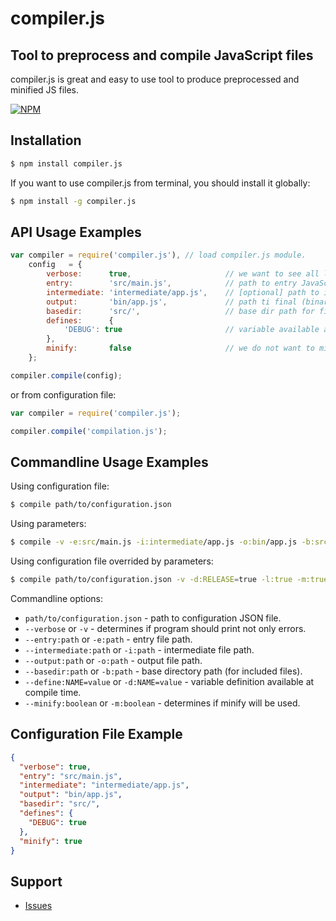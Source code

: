 # compiler.js

## Tool to preprocess and compile JavaScript files

compiler.js is great and easy to use tool to produce preprocessed and minified JS files.

[![NPM](https://nodei.co/npm/compiler.js.png?downloads=true&downloadRank=true&stars=true)](https://nodei.co/npm/compiler.js/)

## Installation

```bash
$ npm install compiler.js
```

If you want to use compiler.js from terminal, you should install it globally:

```bash
$ npm install -g compiler.js
```

## API Usage Examples

```javascript
var compiler = require('compiler.js'), // load compiler.js module.
    config   = {
	    verbose:      true,                     // we want to see all logs.
	    entry:        'src/main.js',            // path to entry JavaScript file.
	    intermediate: 'intermediate/app.js',    // [optional] path to intermediate (preprocessed) JavaScript file.
	    output:       'bin/app.js',             // path ti final (binary/minified) JavaScript file.
	    basedir:      'src/',                   // base dir path for files that will be included.
	    defines:      {
		    'DEBUG': true                       // variable available at preprocessing time.
	    },
	    minify:       false                     // we do not want to minify final file.
    };

compiler.compile(config);
```
or from configuration file:
```javascript
var compiler = require('compiler.js');

compiler.compile('compilation.js');
```

## Commandline Usage Examples

Using configuration file:
```bash
$ compile path/to/configuration.json
```

Using parameters:
```bash
$ compile -v -e:src/main.js -i:intermediate/app.js -o:bin/app.js -b:src/ -d:DEBUG=true -l:true -m:false
```

Using configuration file overrided by parameters:
```bash
$ compile path/to/configuration.json -v -d:RELEASE=true -l:true -m:true
```

Commandline options:
 * `path/to/configuration.json`             - path to configuration JSON file.
 * `--verbose` or `-v`                      - determines if program should print not only errors.
 * `--entry:path` or `-e:path`              - entry file path.
 * `--intermediate:path` or `-i:path`       - intermediate file path.
 * `--output:path` or `-o:path`             - output file path.
 * `--basedir:path` or `-b:path`            - base directory path (for included files).
 * `--define:NAME=value` or `-d:NAME=value` - variable definition available at compile time.
 * `--minify:boolean` or `-m:boolean`       - determines if minify will be used.

## Configuration File Example

```json
{
  "verbose": true,
  "entry": "src/main.js",
  "intermediate": "intermediate/app.js",
  "output": "bin/app.js",
  "basedir": "src/",
  "defines": {
    "DEBUG": true
  },
  "minify": true
}
```

## Support
 * [Issues](https://github.com/PsichiX/compiler.js/issues)